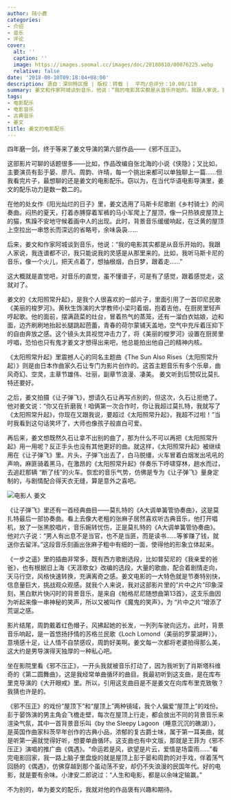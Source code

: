 ```yaml
---
author: 陆小鹿
categories:
- 介绍
- 音乐
- 评论
cover:
  alt: ''
  caption: ''
  image: https://images.soomal.cc/images/doc/20180810/00076225.webp
  relative: false
date: '2018-08-10T09:18:04+08:00'
description: 源自：深圳特区报 | 版权：转载 |  平均/总评分：10.00/110
summary: 姜文和作家阿城谈到音乐，他说：“我的电影其实都是从音乐开始的。我跟人家说，我连谱都不识，我只能说我的灵感是从那里来的。比如，我听马斯卡尼的音乐，像一个火儿，把天点着了，想抽根烟，白日梦，跟着走……”
tags:
- 电影配乐
- 电影音乐
- 古典音乐
- 姜文
title: 姜文的电影配乐
---
```


四年磨一剑，终于等来了姜文导演的第六部作品――《邪不压正》。

这部影片可聊的话题很多――比如，作品改编自张北海的小说《侠隐》；又比如，主要演员有彭于晏、廖凡、周韵、许晴，每一个挑出来都可以单独聊上一篇……但我看完片子，最想聊的还是姜文的电影配乐。窃以为，在当代华语电影导演里，姜文的配乐功力是数一数二的。

在他的处女作《阳光灿烂的日子》里，姜文选用了马斯卡尼歌剧《乡村骑士》的间奏曲。闷热的夏天，打着赤膊穿着军裤的马小军爬上了屋顶，像一只热铁皮屋顶上的猫，焦躁不安地守候着画中人的出现。此时，背景音乐缓缓响起，在泛黄的屋顶上空拉出一串悠长而深远的省略号，余味袅袅……

后来，姜文和作家阿城谈到音乐，他说：“我的电影其实都是从音乐开始的。我跟人家说，我连谱都不识，我只能说我的灵感是从那里来的。比如，我听马斯卡尼的音乐，像一个火儿，把天点着了，想抽根烟，白日梦，跟着走……”

这大概就是直觉吧，对音乐的直觉，虽不懂谱子，可是有了感觉，跟着感觉走，这就对了。

姜文的《太阳照常升起》，是我个人很喜欢的一部片子，里面引用了一首印尼民歌《美丽的梭罗河》。黄秋生饰演的大学教师小梁叼着烟，抱着吉他，在厨房里轻声哼起歌。他的面前，摆满蔬菜的灶台，冒着热气的蒸笼，还有一溜白衣姑娘，边和面，边齐刷刷地抬起长腿跳起芭蕾，青春的荷尔蒙铺天盖地，空气中充斥着压抑下的自由奔放之感。这个镜头太具视觉冲击力了，将《美丽的梭罗河》设置在厨房里哼唱，恐怕也只有鬼才姜文才想得出来吧，他总能拍出他自己的精神内核。

《太阳照常升起》里震撼人心的同名主题曲《The Sun Also Rises（太阳照常升起）》则是由日本作曲家久石让专门为影片创作的。这首主题音乐有多个乐章，曲风奇幻、空灵，主章节雄伟、壮丽，副章节浪漫、凄美。 姜文听到后赞叹比莫扎特还要好。

之后，姜文拍摄《让子弹飞》，想请久石让再写点别的，但这次，久石让拒绝了。他对姜文说：“你又在折磨我！咱俩第一次合作时，你让我超过莫扎特，我就写了《太阳照常升起》，你现在又跟我说，要超过《太阳照常升起》，我超不过啦！”当时我看到这句话笑坏了，大师也像孩子般直白可爱。

再后来，姜文想既然久石让拿不出别的曲了，那为什么不可以再把《太阳照常升起》用一用呢？反正手头也没有其他更好的曲。就这样，《太阳照常升起》被继续用在《让子弹飞》里。片头，子弹飞出去了，白马脱缰，火车冒着白烟发出吼吼的声响，麻匪骑着黑马，在激昂的《太阳照常升起》伴奏乐下呼啸穿林，趟水而过，去追赶那辆 “断了线”的火车。恢宏的音乐气势，仿佛是专为《让子弹飞》量身定制的，与剧情配合得天衣无缝，算是意外之喜吧。

![电影人 姜文](https://images.soomal.cc/images/doc/20180810/00076224.webp)





《让子弹飞》里还有一首经典曲目――莫扎特的《A大调单簧管协奏曲》，这是莫扎特最后一部协奏曲。看上去像大老粗的张麻子居然喜欢听古典音乐，他打开唱机，放了一张黑胶唱片，音乐婉转忧伤，正是莫扎特的《A大调单簧管协奏曲》。他对六子说：“男人有出息不是当官，也不是当匪，而是读书……等爹赚了钱，就送你去留洋。”这段音乐刻画出张麻子粗中有细的一面，使得他的形象立体起来。

《一步之遥》里的插曲非常多，既有西方歌剧选段，比如普契尼的《我亲爱的爸爸》，也有根据旧上海《天涯歌女》改编的选段，大量的歌曲，配合着剧情走向，天马行空，风格快速转换，充满离奇之感。姜文电影的一大特色就是节奏特别快，信息量巨大，挑战观众观感。就我个人来说，我对这部影片里的“片中之片”印象深刻，黑白默片快闪时的背景音乐，是来自《帕格尼尼随想曲第13首》，这支乐曲因为听起来像一串神秘的笑声，所以又被叫作《魔鬼的笑声》，为 “片中之片”增添了荒诞之感。

影片结尾，周韵戴着红色帽子，风拂起她的长发，一列列车驶向远方。此时，背景音乐响起，是一首悠扬抒情的苏格兰民歌《Loch Lomond（美丽的罗蒙湖畔）》，意境感十足，让人情不自禁感叹，周韵好美啊。姜文每一次都将老婆拍得那么美，这大约是男导演得天独厚的一种私心吧。

坐在影院里看《邪不压正》，一开头我就被音乐打动了，因为我听到了肖斯塔科维奇的《第二圆舞曲》，这是我经常单曲循环的曲目。我最初听到这支曲，是在库布里克导演的《大开眼戒》里。所以，引用这支曲目是不是姜文在向库布里克致敬？我猜也许是的。

《邪不压正》的戏份“屋顶下”和“屋顶上”两种镜域，我个人偏爱“屋顶上”的戏份。彭于晏饰演的男主角会飞檐走壁，每次在屋顶上行走，都会放出不同的背景音乐来渲染气氛，其中一首背景音乐叫《by the Sleepy Lagoon（睡意沉沉的礁湖）》，是英国作曲家科茨早年创作的古典小品，浓郁的复古爵士味，属于第一耳美曲，就是听第一遍就觉得好听，想要单曲循环。这支曲也有中文版，那就是王菲为《邪不压正》演唱的推广曲《偶遇》。“命运若是风，欲望是片云，爱情是场雷雨……”看完电影回家，我一路上脑子里盘旋的就是屋顶上彭于晏和周韵的对手戏，伴着荡气回肠的《偶遇》，仿佛穿越到那个虽动荡不安，却仍不失浪漫的民国年代。好的电影，就是要有余味。小津安二郎说过：“人生和电影，都是以余味定输赢。”

不为别的，单为姜文的配乐，我就对他的作品褒有兴趣和期待。